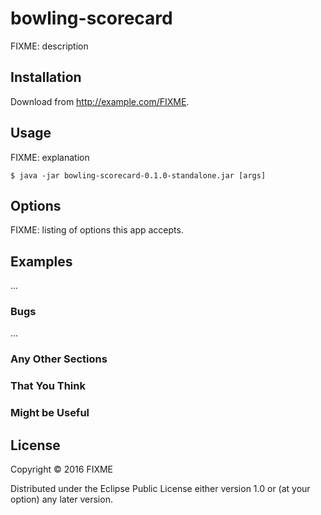 # bowling-scorecard

FIXME: description

## Installation

Download from http://example.com/FIXME.

## Usage

FIXME: explanation

    $ java -jar bowling-scorecard-0.1.0-standalone.jar [args]

## Options

FIXME: listing of options this app accepts.

## Examples

...

### Bugs

...

### Any Other Sections
### That You Think
### Might be Useful

## License

Copyright © 2016 FIXME

Distributed under the Eclipse Public License either version 1.0 or (at
your option) any later version.
